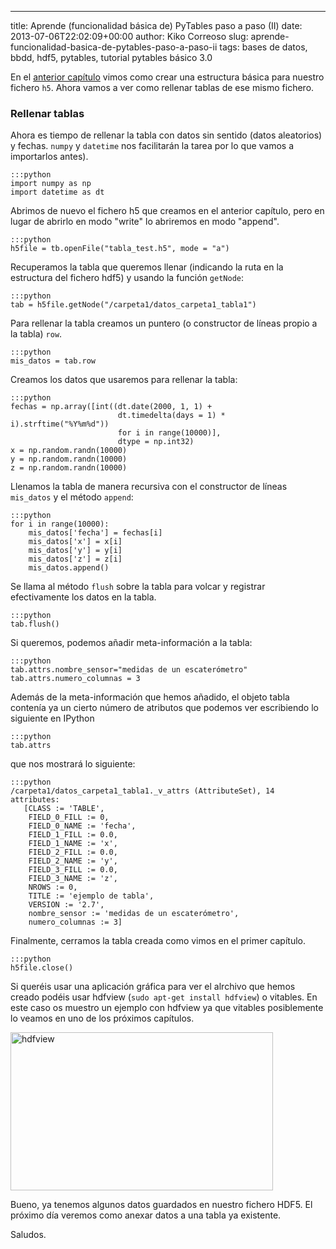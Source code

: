 ---
title: Aprende (funcionalidad básica de) PyTables paso a paso (II)
date: 2013-07-06T22:02:09+00:00
author: Kiko Correoso
slug: aprende-funcionalidad-basica-de-pytables-paso-a-paso-ii
tags: bases de datos, bbdd, hdf5, pytables, tutorial pytables básico 3.0

En el [anterior capítulo](https://pybonacci.org/2013/07/04/aprende-funcionalidad-basica-de-pytables-paso-a-paso-i/) vimos como crear una estructura básica para nuestro fichero `h5`. Ahora vamos a ver como rellenar tablas de ese mismo fichero.

### Rellenar tablas

Ahora es tiempo de rellenar la tabla con datos sin sentido (datos aleatorios) y fechas. `numpy` y `datetime` nos facilitarán la tarea por lo que vamos a importarlos antes).

    :::python
    import numpy as np
    import datetime as dt

Abrimos de nuevo el fichero h5 que creamos en el anterior capítulo, pero en lugar de abrirlo en modo "write" lo abriremos en modo "append".

    :::python
    h5file = tb.openFile("tabla_test.h5", mode = "a")

Recuperamos la tabla que queremos llenar (indicando la ruta en la estructura del fichero hdf5) y usando la función `getNode`:

    :::python
    tab = h5file.getNode("/carpeta1/datos_carpeta1_tabla1")

Para rellenar la tabla creamos un puntero (o constructor de líneas propio a la tabla) `row`.

    :::python
    mis_datos = tab.row

Creamos los datos que usaremos para rellenar la tabla:

    :::python
    fechas = np.array([int((dt.date(2000, 1, 1) +
                            dt.timedelta(days = 1) * i).strftime("%Y%m%d"))
                            for i in range(10000)],
                            dtype = np.int32)
    x = np.random.randn(10000)
    y = np.random.randn(10000)
    z = np.random.randn(10000)

Llenamos la tabla de manera recursiva con el constructor de líneas `mis_datos` y el método `append`:

    :::python
    for i in range(10000):
        mis_datos['fecha'] = fechas[i]
        mis_datos['x'] = x[i]
        mis_datos['y'] = y[i]
        mis_datos['z'] = z[i]
        mis_datos.append()

Se llama al método `flush` sobre la tabla para volcar y registrar efectivamente los datos en la tabla.

    :::python
    tab.flush()

Si queremos, podemos añadir meta-información a la tabla:

    :::python
    tab.attrs.nombre_sensor="medidas de un escaterómetro"
    tab.attrs.numero_columnas = 3

Además de la meta-información que hemos añadido, el objeto tabla contenía ya un cierto número de atributos que podemos ver escribiendo lo siguiente en IPython

    :::python
    tab.attrs

que nos mostrará lo siguiente:

    :::python
    /carpeta1/datos_carpeta1_tabla1._v_attrs (AttributeSet), 14 attributes:
       [CLASS := 'TABLE',
        FIELD_0_FILL := 0,
        FIELD_0_NAME := 'fecha',
        FIELD_1_FILL := 0.0,
        FIELD_1_NAME := 'x',
        FIELD_2_FILL := 0.0,
        FIELD_2_NAME := 'y',
        FIELD_3_FILL := 0.0,
        FIELD_3_NAME := 'z',
        NROWS := 0,
        TITLE := 'ejemplo de tabla',
        VERSION := '2.7',
        nombre_sensor := 'medidas de un escaterómetro',
        numero_columnas := 3]

Finalmente, cerramos la tabla creada como vimos en el primer capítulo.

    :::python
    h5file.close()

Si queréis usar una aplicación gráfica para ver el alrchivo que hemos creado podéis usar hdfview (`sudo apt-get install hdfview`) o vitables. En este caso os muestro un ejemplo con hdfview ya que vitables posiblemente lo veamos en uno de los próximos capítulos.

<img class=" wp-image-1705" alt="hdfview" src="https://pybonacci.org/images/2013/07/hdfview1.png?w=700" width="420" height="253" srcset="https://pybonacci.org/wp-content/uploads/2013/07/hdfview1.png 1680w, https://pybonacci.org/wp-content/uploads/2013/07/hdfview1-300x180.png 300w, https://pybonacci.org/wp-content/uploads/2013/07/hdfview1-1024x617.png 1024w, https://pybonacci.org/wp-content/uploads/2013/07/hdfview1-1200x723.png 1200w" sizes="(max-width: 420px) 100vw, 420px" />

Bueno, ya tenemos algunos datos guardados en nuestro fichero HDF5. El próximo día veremos como anexar datos a una tabla ya existente.

Saludos.
